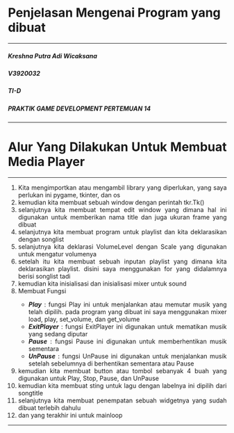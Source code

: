 <h1>Penjelasan Mengenai Program yang dibuat</h1>
<hr>
<h5>Kreshna Putra Adi Wicaksana</h5>
<h5>V3920032</h5>
<h5>TI-D</h5>
<h5>PRAKTIK GAME DEVELOPMENT PERTEMUAN 14</h5>
<hr>

<div style="text-align:justify">
  <h1><span>Alur Yang Dilakukan Untuk Membuat Media Player</span></h1>
  <hr>
  <ol>
    <li>Kita mengimportkan atau mengambil library yang diperlukan, yang saya perlukan ini pygame, tkinter, dan os</li>
    <li>kemudian kita membuat sebuah window dengan perintah tkr.Tk()</li>
    <li>selanjutnya kita membuat tempat edit window yang dimana hal ini digunakan untuk memberikan nama title dan juga ukuran frame yang dibuat</li>
    <li>selanjutnya kita membuat program untuk playlist dan kita deklarasikan dengan songlist</li>
    <li>selanjutnya kita deklarasi VolumeLevel dengan Scale yang digunakan untuk mengatur volumenya</li>
    <li>setelah itu kita membuat sebuah inputan playlist yang dimana kita deklarasikan playlist. disini saya menggunakan for yang didalamnya berisi songlist tadi</li>
    <li>kemudian kita inisialisasi dan inisialisasi mixer untuk sound</li>
    <li>Membuat Fungsi</li>
      <ul>
        <li><b><i>Play</i></b> : fungsi Play ini untuk menjalankan atau memutar musik yang telah dipilih. pada program yang dibuat ini saya menggunakan mixer load, play, set_volume, dan get_volume</li>
        <li><b><i>ExitPlayer</i></b> : fungsi ExitPlayer ini digunakan untuk mematikan musik yang sedang diputar</li>
        <li><b><i>Pause</i></b> : fungsi Pause ini digunakan untuk memberhentikan musik sementara</li>
        <li><b><i>UnPause</i></b> : fungsi UnPause ini digunakan untuk menjalankan musik setelah sebelumnya di berhentikan sementara atau Pause</li>
      </ul>
    <li>kemudian kita membuat button atau tombol sebanyak 4 buah yang digunakan untuk Play, Stop, Pause, dan UnPause</li>
    <li>kemudian kita membuat sting untuk lagu dengan labelnya ini dipilih dari songtitle</li>
    <li>selanjutnya kita membuat penempatan sebuah widgetnya yang sudah dibuat terlebih dahulu</li>
    <li>dan yang terakhir ini untuk mainloop</li>
  </ol>
</div>
<hr>
